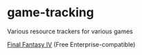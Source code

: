 # game-tracking
Various resource trackers for various games

[Final Fantasy IV](https://apollolux.github.io/game-tracking/ff4/track.html) (Free Enterprise-compatible)
